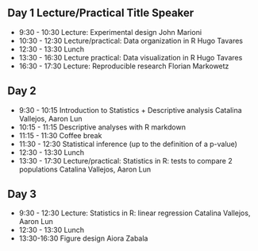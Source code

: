 ## Day 1	Lecture/Practical Title	Speaker

- 9:30 - 10:30	Lecture: Experimental design	John Marioni
- 10:30 - 12:30	Lecture/practical: Data organization in R	Hugo Tavares
- 12:30 - 13:30	Lunch	
- 13:30 - 16:30	Lecture practical: Data visualization in R	Hugo Tavares
- 16:30 - 17:30	Lecture: Reproducible research	Florian Markowetz
		
## Day 2		
- 9:30 - 10:15	Introduction to Statistics + Descriptive analysis	Catalina Vallejos, Aaron Lun
- 10:15 - 11:15	Descriptive analyses with R markdown	
- 11:15 - 11:30	Coffee break	
- 11:30 - 12:30 	Statistical inference (up to the definition of a p-value)	
- 12:30 - 13:30	Lunch	
- 13:30 - 17:30	Lecture/practical: Statistics in R: tests to compare 2 populations	Catalina Vallejos, Aaron Lun
		
## Day 3		
- 9:30 - 12:30	Lecture: Statistics in R: linear regression	Catalina Vallejos, Aaron Lun
- 12:30 - 13:30	Lunch	
- 13:30-16:30	Figure design	Aiora Zabala
